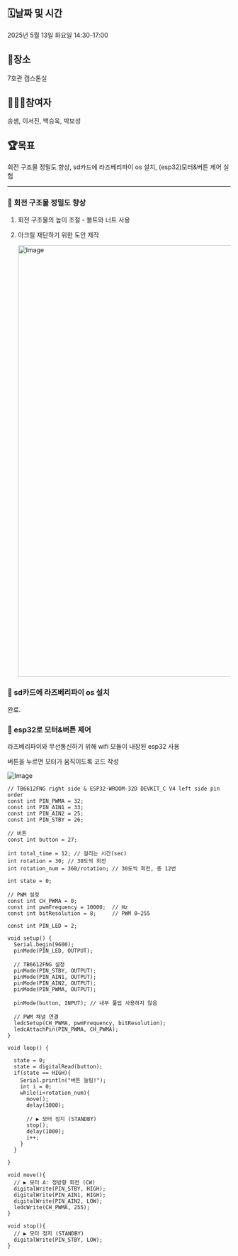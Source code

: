 ## 🗓️날짜 및 시간

2025년 5월 13일 화요일 14:30-17:00

## 🗽장소

 7호관 캡스톤실

## 🙇🏻‍♂️참여자

송샘, 이서진, 백승욱, 박보성

## 🏆목표

회전 구조물 정밀도 향상, sd카드에 라즈베리파이 os 설치, (esp32)모터&버튼 제어 실험

---
### 📌 회전 구조물 정밀도 향상

1. 회전 구조물의 높이 조절 - 볼트와 너트 사용
2. 아크릴 재단하기 위한 도안 제작
    
    <img width="972" alt="Image" src="https://github.com/user-attachments/assets/9a0635e5-114d-47a6-961d-988043ea9380" />
    

### 📌 sd카드에 라즈베리파이 os 설치

완료. 

### 📌 esp32로 모터&버튼 제어

라즈베리파이와 무선통신하기 위해 wifi 모듈이 내장된 esp32 사용

버튼을 누르면 모터가 움직이도록 코드 작성

![Image](https://github.com/user-attachments/assets/5cbcf75c-a9ed-4cfd-beff-59d3742f3a0b)

```arduino
// TB6612FNG right side & ESP32-WROOM-32D DEVKIT_C V4 left side pin order
const int PIN_PWMA = 32;  
const int PIN_AIN1 = 33;
const int PIN_AIN2 = 25;
const int PIN_STBY = 26;

// 버튼
const int button = 27;

int total_time = 12; // 걸리는 시간(sec)
int rotation = 30; // 30도씩 회전
int rotation_num = 360/rotation; // 30도씩 회전, 총 12번 

int state = 0;

// PWM 설정
const int CH_PWMA = 0;
const int pwmFrequency = 10000;  // Hz
const int bitResolution = 8;     // PWM 0~255

const int PIN_LED = 2;

void setup() {
  Serial.begin(9600);
  pinMode(PIN_LED, OUTPUT);

  // TB6612FNG 설정
  pinMode(PIN_STBY, OUTPUT);
  pinMode(PIN_AIN1, OUTPUT);
  pinMode(PIN_AIN2, OUTPUT);
  pinMode(PIN_PWMA, OUTPUT);

  pinMode(button, INPUT); // 내부 풀업 사용하지 않음

  // PWM 채널 연결
  ledcSetup(CH_PWMA, pwmFrequency, bitResolution);
  ledcAttachPin(PIN_PWMA, CH_PWMA);
}

void loop() {

  state = 0;
  state = digitalRead(button);
  if(state == HIGH){
    Serial.println("버튼 눌림!");
    int i = 0;
    while(i<rotation_num){
      move();
      delay(3000);

      // ▶ 모터 정지 (STANDBY)
      stop();
      delay(1000);
      i++;
    }
  }

}

void move(){
  // ▶ 모터 A: 정방향 회전 (CW)
  digitalWrite(PIN_STBY, HIGH);
  digitalWrite(PIN_AIN1, HIGH);
  digitalWrite(PIN_AIN2, LOW);
  ledcWrite(CH_PWMA, 255);
}

void stop(){
  // ▶ 모터 정지 (STANDBY)
  digitalWrite(PIN_STBY, LOW);
}

```
